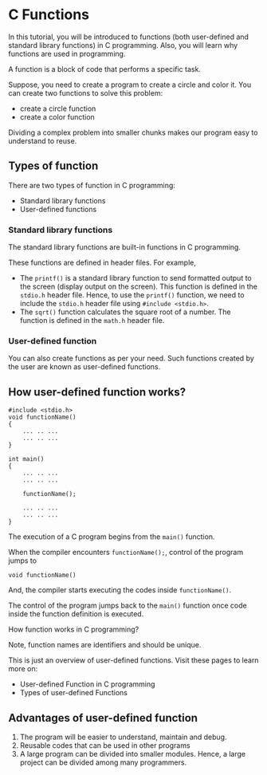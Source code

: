 # C Functions

In this tutorial, you will be introduced to functions (both user-defined and standard library functions) in C programming. Also, you will learn why functions are used in programming.

A function is a block of code that performs a specific task.

Suppose, you need to create a program to create a circle and color it. You can create two functions to solve this problem:

* create a circle function
* create a color function

Dividing a complex problem into smaller chunks makes our program easy to understand to reuse.

## Types of function

There are two types of function in C programming:

* Standard library functions
* User-defined functions

### Standard library functions

The standard library functions are built-in functions in C programming.

These functions are defined in header files. For example,

* The `printf()` is a standard library function to send formatted output to the screen (display output on the screen). This function is defined in the `stdio.h` header file.
Hence, to use the `printf()` function, we need to include the `stdio.h` header file using `#include <stdio.h>`.
* The `sqrt()` function calculates the square root of a number. The function is defined in the `math.h` header file.  

### User-defined function

You can also create functions as per your need. Such functions created by the user are known as user-defined functions.

## How user-defined function works?

```
#include <stdio.h>
void functionName()
{
    ... .. ...
    ... .. ...
}

int main()
{
    ... .. ...
    ... .. ...

    functionName();
    
    ... .. ...
    ... .. ...
}
```

The execution of a C program begins from the `main()` function.

When the compiler encounters `functionName();`, control of the program jumps to

```
void functionName()
```

And, the compiler starts executing the codes inside `functionName()`.

The control of the program jumps back to the `main()` function once code inside the function definition is executed.

How function works in C programming?

Note, function names are identifiers and should be unique.

This is just an overview of user-defined functions. Visit these pages to learn more on:

* User-defined Function in C programming
* Types of user-defined Functions

## Advantages of user-defined function

1. The program will be easier to understand, maintain and debug.
2. Reusable codes that can be used in other programs
3. A large program can be divided into smaller modules. Hence, a large project can be divided among many programmers.